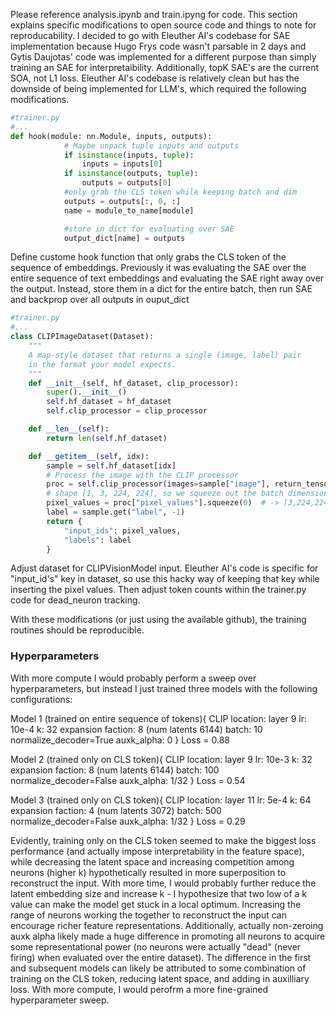 Please reference analysis.ipynb and train.ipyng for code. This section explains specific modifications to open source code and things to note for reproducability. 
I decided to go with Eleuther AI's codebase for SAE implementation because Hugo Frys code wasn't parsable in 2 days and Gytis Daujotas' code was implemented for a different purpose than simply training an SAE for interpretaibility. Additionally, topK SAE's are the current SOA, not L1 loss. Eleuther AI's codebase is relatively clean but has the downside of being implemented for LLM's, which required the following modifications. 
```python
#trainer.py
#...
def hook(module: nn.Module, inputs, outputs):
            # Maybe unpack tuple inputs and outputs
            if isinstance(inputs, tuple):
                inputs = inputs[0]
            if isinstance(outputs, tuple):
                outputs = outputs[0]
            #only grab the CLS token while keeping batch and dim
            outputs = outputs[:, 0, :]
            name = module_to_name[module]

            #store in dict for evaluating over SAE
            output_dict[name] = outputs
```
Define custome hook function that only grabs the CLS token of the sequence of embeddings. Previously it was evaluating the SAE over the entire sequence of text embeddings and evaluating the SAE right away over the output. Instead, store them in a dict for the entire batch, then run SAE and backprop over all outputs in ouput_dict
```python
#trainer.py
#...
class CLIPImageDataset(Dataset):
    """
    A map-style dataset that returns a single (image, label) pair
    in the format your model expects.
    """
    def __init__(self, hf_dataset, clip_processor):
        super().__init__()
        self.hf_dataset = hf_dataset   
        self.clip_processor = clip_processor

    def __len__(self):
        return len(self.hf_dataset)

    def __getitem__(self, idx):
        sample = self.hf_dataset[idx]
        # Process the image with the CLIP processor
        proc = self.clip_processor(images=sample["image"], return_tensors="pt")
        # shape [1, 3, 224, 224], so we squeeze out the batch dimension
        pixel_values = proc["pixel_values"].squeeze(0)  # -> [3,224,224]
        label = sample.get("label", -1)
        return {
            "input_ids": pixel_values,
            "labels": label
        }
```
Adjust dataset for CLIPVisionModel input. Eleuther AI's code is specific for "input_id's" key in dataset, so use this hacky way of keeping that key while inserting the pixel values. Then adjust token counts within the trainer.py code for dead_neuron tracking. 

With these modifications (or just using the available github), the training routines should be reproducible. 

### Hyperparameters
With more compute I would probably perform a sweep over hyperparameters, but instead I just trained three models with the following configurations:


Model 1 (trained on entire sequence of tokens){
CLIP location: layer 9
lr: 10e-4
k: 32
expansion faction: 8 (num latents 6144)
batch: 10
normalize_decoder=True
auxk_alpha: 0
}
Loss = 0.88

Model 2 (trained only on CLS token){
CLIP location: layer 9
lr: 10e-3
k: 32
expansion faction: 8 (num latents 6144)
batch: 100
normalize_decoder=False
auxk_alpha: 1/32
}
Loss = 0.54

Model 3 (trained only on CLS token){
CLIP location: layer 11
lr: 5e-4
k: 64
expansion faction: 4 (num latents 3072)
batch: 500
normalize_decoder=False
auxk_alpha: 1/32
}
Loss = 0.29


Evidently, training only on the CLS token seemed to make the biggest loss performance (and actually impose interpretability in the feature space), while decreasing the latent space and increasing competition among neurons (higher k) hypothetically resulted in more superposition to reconstruct the input. With more time, I would probably further reduce the latent embedding size and increase k - I hypothesize that two low of a k value can make the model get stuck in a local optimum. Increasing the range of neurons working the together to reconstruct the input can encourage richer feature representations. Additionally, actually non-zeroing auxk alpha likely made a huge difference in promoting all neurons to acquire some representational power (no neurons were actually "dead" (never firing) when evaluated over the entire dataset). The difference in the first and subsequent models can likely be attributed to some combination of training on the CLS token, reducing latent space, and adding in auxilliary loss. With more compute, I would perofrm a more fine-grained hyperparameter sweep. 




















